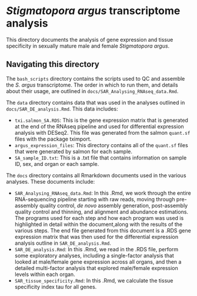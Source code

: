 # _Stigmatopora argus_ transcriptome analysis

This directory documents the analysis of gene expression and tissue specificity in sexually mature male and female _Stigmatopora argus_.

## Navigating this directory

The `bash_scripts` directory contains the scripts used to QC and assemble the _S. argus_ transcriptome. The order in which to run them, and details about their usage, are outlined in `docs/SAR_Analysing_RNAseq_data.Rmd`.

The `data` directory contains data that was used in the analyses outlined in `docs/SAR_DE_analysis.Rmd`. This data includes:
  * `txi.salmon_SA.RDS`: This is the gene expression matrix that is generated at the end of the RNAseq pipeline and used for differential expression analysis with DESeq2. This file was generated from the salmon `quant.sf` files with the package tximport.
  * `argus_expression_files`: This directory contains all of the `quant.sf` files that were generated by salmon for each sample.
  * `SA_sample_ID.txt`: This is a .txt file that contains information on sample ID, sex, and organ or each sample.

The `docs` directory contains all Rmarkdown documents used in the various analyses. These documents include:
  * `SAR_Analysing_RNAseq_data.Rmd`: In this .Rmd, we work through the entire RNA-sequencing pipeline starting with raw reads, moving through pre-assembly quality control, _de novo_ assembly generation, post-assembly quality control and thinning, and alignment and abundance estimations. The programs used for each step and how each program was used is highlighted in detail within the document,along with the results of the various steps. The end file generated from this document is a .RDS gene expression matrix that was then used for the differential expression analysis outline in `SAR_DE_analysis.Rmd`.
  * `SAR_DE_analysis.Rmd`: In this .Rmd, we read in the .RDS file, perform some exploratory analyses, including a single-factor analysis that looked at male/female gene expression across all organs, and then a detailed multi-factor analysis that explored male/female expression levels within each organ.
  * `SAR_tissue_specificity.Rmd`: In this .Rmd, we calculate the tissue specificity index tau for all genes. 
